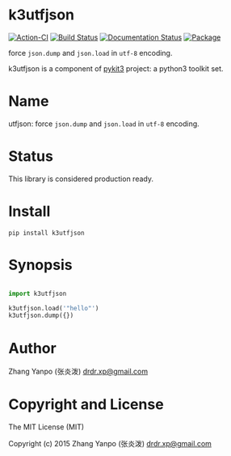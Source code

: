 # k3utfjson

[![Action-CI](https://github.com/pykit3/k3utfjson/actions/workflows/python-package.yml/badge.svg)](https://github.com/pykit3/k3utfjson/actions/workflows/python-package.yml)
[![Build Status](https://travis-ci.com/pykit3/k3utfjson.svg?branch=master)](https://travis-ci.com/pykit3/k3utfjson)
[![Documentation Status](https://readthedocs.org/projects/k3utfjson/badge/?version=stable)](https://k3utfjson.readthedocs.io/en/stable/?badge=stable)
[![Package](https://img.shields.io/pypi/pyversions/k3utfjson)](https://pypi.org/project/k3utfjson)

force `json.dump` and `json.load` in `utf-8` encoding.

k3utfjson is a component of [pykit3] project: a python3 toolkit set.


# Name

utfjson: force `json.dump` and `json.load` in `utf-8` encoding.

# Status

This library is considered production ready.


# Install

```
pip install k3utfjson
```

# Synopsis

```python

import k3utfjson

k3utfjson.load('"hello"')
k3utfjson.dump({})

```

#   Author

Zhang Yanpo (张炎泼) <drdr.xp@gmail.com>

#   Copyright and License

The MIT License (MIT)

Copyright (c) 2015 Zhang Yanpo (张炎泼) <drdr.xp@gmail.com>


[pykit3]: https://github.com/pykit3